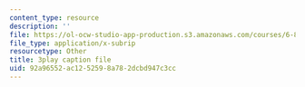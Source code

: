 ```yaml
---
content_type: resource
description: ''
file: https://ol-ocw-studio-app-production.s3.amazonaws.com/courses/6-849-geometric-folding-algorithms-linkages-origami-polyhedra-fall-2012/92a96552ac1252598a782dcbd947c3cc_dLjCy6RmBN4.vtt
file_type: application/x-subrip
resourcetype: Other
title: 3play caption file
uid: 92a96552-ac12-5259-8a78-2dcbd947c3cc
---
```

